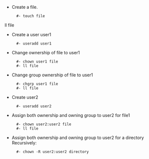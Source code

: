 - Create a file.

        #- touch file

ll file

- Create a user user1

        #- useradd user1

- Change ownership of file to user1

        #- chown user1 file
        #- ll file

- Change group ownership of file to user1

        #- chgrp user1 file
        #- ll file

- Create user2

        #- useradd user2

- Assign both ownership and owning group to user2
for file1

        #- chown user2:user2 file
        #- ll file


- Assign both ownership and owning group to user2
for a directory Recursively:

        #- chown -R user2:user2 directory

